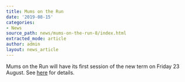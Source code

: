 ```yaml
---
title: Mums on the Run
date: '2019-08-15'
categories:
- News
source_path: news/mums-on-the-run-8/index.html
extracted_mode: article
author: admin
layout: news_article
---
```

Mums on the Run will have its first session of the new term on Friday 23 August. See [here](mums-on-the-run/) for details.
